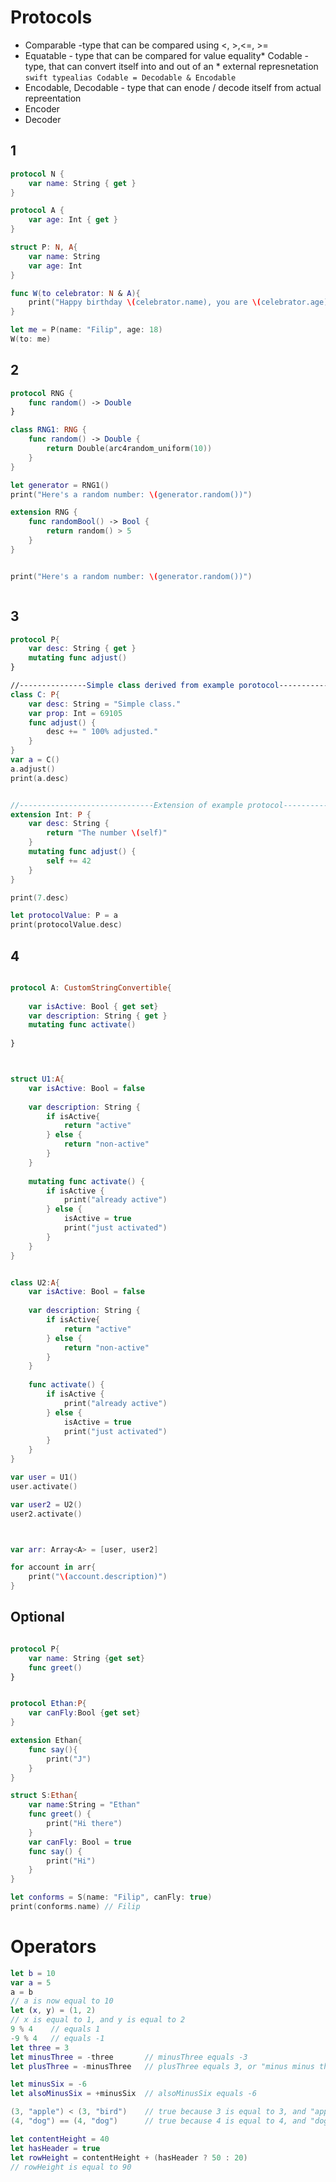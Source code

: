 # Protocols

* Comparable -type that can be compared using <, >,<=, >=
*  Equatable - type that can be compared for value equality* Codable - type, that can convert itself into and out of an * external represnetation
```swift typealias Codable = Decodable & Encodable```
* Encodable, Decodable - type that can enode / decode itself from actual repreentation
* Encoder
* Decoder


## 1
```swift
protocol N {
    var name: String { get }
}

protocol A {
    var age: Int { get }
}

struct P: N, A{
    var name: String
    var age: Int
}

func W(to celebrator: N & A){
    print("Happy birthday \(celebrator.name), you are \(celebrator.age) !")
}

let me = P(name: "Filip", age: 18)
W(to: me)

```

## 2
```swift
protocol RNG {
    func random() -> Double
}

class RNG1: RNG {
    func random() -> Double {
        return Double(arc4random_uniform(10))
    }
}

let generator = RNG1()
print("Here's a random number: \(generator.random())")

extension RNG {
    func randomBool() -> Bool {
        return random() > 5
    }
}


print("Here's a random number: \(generator.random())")



```


## 3
```swift
protocol P{
    var desc: String { get }
    mutating func adjust()
}

//---------------Simple class derived from example porotocol--------------
class C: P{
    var desc: String = "Simple class."
    var prop: Int = 69105
    func adjust() {
        desc += " 100% adjusted."
    }
}
var a = C()
a.adjust()
print(a.desc)


//------------------------------Extension of example protocol---------------------
extension Int: P {
    var desc: String {
        return "The number \(self)"
    }
    mutating func adjust() {
        self += 42
    }
}

print(7.desc)

let protocolValue: P = a
print(protocolValue.desc)
```

## 4
```swift

protocol A: CustomStringConvertible{
    
    var isActive: Bool { get set}
    var description: String { get }
    mutating func activate()
    
}



struct U1:A{
    var isActive: Bool = false
    
    var description: String {
        if isActive{
            return "active"
        } else {
            return "non-active"
        }
    }
    
    mutating func activate() {
        if isActive {
            print("already active")
        } else {
            isActive = true
            print("just activated")
        }
    }
}


class U2:A{
    var isActive: Bool = false
    
    var description: String {
        if isActive{
            return "active"
        } else {
            return "non-active"
        }
    }
    
    func activate() {
        if isActive {
            print("already active")
        } else {
            isActive = true
            print("just activated")
        }
    }
}

var user = U1()
user.activate()

var user2 = U2()
user2.activate()



var arr: Array<A> = [user, user2]

for account in arr{
    print("\(account.description)")
}

```

## Optional
```swift

protocol P{
    var name: String {get set}
    func greet()
}


protocol Ethan:P{
    var canFly:Bool {get set}
}

extension Ethan{
    func say(){
        print("J")
    }
}

struct S:Ethan{
    var name:String = "Ethan"
    func greet() {
        print("Hi there")
    }
    var canFly: Bool = true
    func say() {
        print("Hi")
    }
}

let conforms = S(name: "Filip", canFly: true)
print(conforms.name) // Filip


```


# Operators
```swift
let b = 10
var a = 5
a = b
// a is now equal to 10
let (x, y) = (1, 2)
// x is equal to 1, and y is equal to 2
9 % 4    // equals 1
-9 % 4   // equals -1
let three = 3
let minusThree = -three       // minusThree equals -3
let plusThree = -minusThree   // plusThree equals 3, or "minus minus three"

let minusSix = -6
let alsoMinusSix = +minusSix  // alsoMinusSix equals -6

(3, "apple") < (3, "bird")    // true because 3 is equal to 3, and "apple" is less than "bird"
(4, "dog") == (4, "dog")      // true because 4 is equal to 4, and "dog" is equal to "dog"

let contentHeight = 40
let hasHeader = true
let rowHeight = contentHeight + (hasHeader ? 50 : 20)
// rowHeight is equal to 90
```

